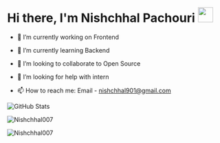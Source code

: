 <h1 >Hi there, I'm Nishchhal Pachouri <img src="https://media.giphy.com/media/hvRJCLFzcasrR4ia7z/giphy.gif" width="35"></h1>


- 🔭 I’m currently working on Frontend 

- 🌱 I’m currently learning Backend

- 👯 I’m looking to collaborate to Open Source

- 🤔 I’m looking for help with intern

- 📫 How to reach me: Email - nishchhal901@gmail.com


![GitHub Stats](https://github-readme-stats.vercel.app/api?username=Nishchhal007&theme=radical)

<p><img align="center" src="https://github-readme-streak-stats.herokuapp.com/?user=Nishchhal007&theme=radical" alt="Nishchhal007" /></p>

<p><img align="left" src="https://github-readme-stats.vercel.app/api/top-langs?username=Nishchhal007&show_icons=true&locale=en&layout=compact&theme=radical" alt="Nishchhal007" /></p>
